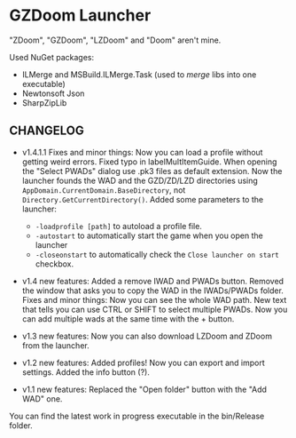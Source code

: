 # GZDoom Launcher

"ZDoom", "GZDoom", "LZDoom" and "Doom" aren't mine.

Used NuGet packages:
- ILMerge and MSBuild.ILMerge.Task (used to *merge* libs into one executable)
- Newtonsoft Json
- SharpZipLib

## CHANGELOG
* v1.4.1.1 Fixes and minor things:
Now you can load a profile without getting weird errors.
Fixed typo in labelMultItemGuide.
When opening the "Select PWADs" dialog use .pk3 files as default extension.
Now the launcher founds the WAD and the GZD/ZD/LZD directories using `AppDomain.CurrentDomain.BaseDirectory`, not `Directory.GetCurrentDirectory()`.
Added some parameters to the launcher:
  * `-loadprofile [path]` to autoload a profile file.
  * `-autostart` to automatically start the game when you open the launcher
  * `-closeonstart` to automatically check the `Close launcher on start` checkbox.

* v1.4 new features: Added a remove IWAD and PWADs button. Removed the window that asks you to copy the WAD in the IWADs/PWADs folder.
Fixes and minor things:
Now you can see the whole WAD path.
New text that tells you can use CTRL or SHIFT to select multiple PWADs.
Now you can add multiple wads at the same time with the + button.

* v1.3 new features: Now you can also download LZDoom and ZDoom from the launcher.

* v1.2 new features: Added profiles! Now you can export and import settings. Added the info button (?).

* v1.1 new features: Replaced the "Open folder" button with the "Add WAD" one.


You can find the latest work in progress executable in the bin/Release folder.
